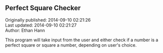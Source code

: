 ## Perfect Square Checker  
Originally published: 2014-09-10 02:21:26  
Last updated: 2014-09-10 02:21:27  
Author: Ethan Hann  
  
This program will take input from the user and either check if a number is a perfect square or square a number, depending on user's choice.